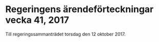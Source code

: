 # Regeringens ärendeförteckningar vecka 41, 2017

Till regeringssammanträdet torsdag den 12 oktober 2017.
